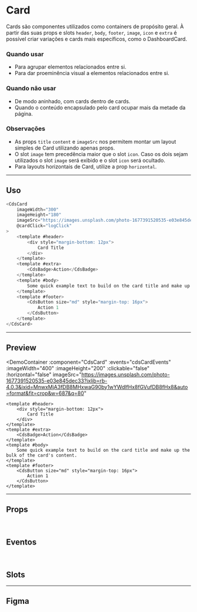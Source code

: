 # Card

Cards são componentes utilizados como containers de propósito geral. À partir das suas props e slots `header`, `body`, `footer`, `image`, `icon` e `extra` é possível criar variações e cards mais específicos, como o DashboardCard.

### Quando usar

- Para agrupar elementos relacionados entre si.
- Para dar proeminência visual a elementos relacionados entre si.

### Quando não usar

- De modo aninhado, com cards dentro de cards.
- Quando o conteúdo encapsulado pelo card ocupar mais da metade da página.

### Observações

- As props `title` `content` e `imageSrc` nos permitem montar um layout simples de Card utilizando apenas props.
- O slot `image` tem precedência maior que o slot `icon`. Caso os dois sejam utilizados o slot `image` será exibido e o slot `icon` será ocultado.
- Para layouts horizontais de Card, utilize a prop `horizontal`.

---

## Uso

```js
<CdsCard
	imageWidth="300"
	imageHeight="180"
	imageSrc="https://images.unsplash.com/photo-1677391520535-e03e845dec33"
	@cardClick="logClick"
>
	<template #header>
		<div style="margin-bottom: 12px">
			Card Title
		</div>
	</template>
	<template #extra>
		<CdsBadge>Action</CdsBadge>
	</template>
	<template #body>
		Some quick example text to build on the card title and make up the bulk of the card's content.
	</template>
	<template #footer>
		<CdsButton size="md" style="margin-top: 16px">
			Action 1
		</CdsButton>
	</template>
</CdsCard>
```

---

## Preview

<DemoContainer
	:component="CdsCard"
	:events="cdsCardEvents"
	:imageWidth="400"
	:imageHeight="200"
	:clickable="false"
	:horizontal="false"
	imageSrc="https://images.unsplash.com/photo-1677391520535-e03e845dec33?ixlib=rb-4.0.3&ixid=MnwxMjA3fDB8MHxwaG90by1wYWdlfHx8fGVufDB8fHx8&auto=format&fit=crop&w=687&q=80"
>
	<template #header>
		<div style="margin-bottom: 12px">
			Card Title
		</div>
	</template>
	<template #extra>
		<CdsBadge>Action</CdsBadge>
	</template>
	<template #body>
		Some quick example text to build on the card title and make up the bulk of the card's content.
	</template>
	<template #footer>
		<CdsButton size="md" style="margin-top: 16px">
			Action 1
		</CdsButton>
	</template>
</DemoContainer>

---

## Props

<APITable
	name="Card"
	section="props"
/>
<br />

## Eventos

<APITable
	name="Card"
	section="events"
/>
<br />

## Slots

<APITable
	name="Card"
	section="slots"
/>

---

## Figma

<FigmaFrame
	src="https://embed.figma.com/design/J5fTswomlHu7RXk1gwbUq6/Cuida?node-id=2040-370&embed-host=share"
/>

<script setup>
import { ref } from 'vue';
import CdsCard from '@/components/Card.vue';

const cdsCardEvents = [
	'cardClick'
];
</script>
